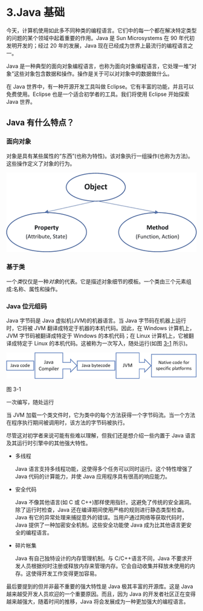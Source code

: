 # 3.Java 基础

今天，计算机使用如此多不同种类的编程语言。它们中的每一个都在解决特定类型的问题的某个领域中起着重要的作用。Java 是 Sun Microsystems 在 90 年代初发明开发的；经过 20 年的发展，Java 现在已经成为世界上最流行的编程语言之一。

Java 是一种典型的面向对象编程语言，也称为面向对象编程语言，它处理一堆“对象”这些对象包含数据和操作。操作是关于可以对对象中的数据做什么。

在 Java 世界中，有一种开源开发工具叫做 Eclipse。它有丰富的功能，并且可以免费使用。Eclipse 也是一个适合初学者的工具。我们将使用 Eclipse 开始探索 Java 世界。

## Java 有什么特点？

### 面向对象

对象是具有某些属性的“东西”(也称为特性)。该对象执行一组操作(也称为方法)。这些操作定义了对象的行为。

![img/485723_1_En_3_Figa_HTML.png](img/485723_1_En_3_Figa_HTML.png)

### 基于类

一个*类*仅仅是一种*对象*的代表。它是描述对象细节的模板。一个类由三个元素组成:名称、属性和操作。

### Java 位元组码

Java 字节码是 Java 虚拟机(JVM)的机器语言。当 Java 字节码在机器上运行时，它将被 JVM 翻译成特定于机器的本机代码。因此，在 Windows 计算机上，JVM 字节码被翻译成特定于 Windows 的本机代码；在 Linux 计算机上，它被翻译成特定于 Linux 的本机代码。这被称为一次写入，随处运行(如图 [3-1](#Fig1) 所示)。

![img/485723_1_En_3_Fig1_HTML.png](img/485723_1_En_3_Fig1_HTML.png)

图 3-1

一次编写，随处运行

当 JVM 加载一个类文件时，它为类中的每个方法获得一个字节码流。当一个方法在程序执行期间被调用时，该方法的字节码被执行。

尽管这对初学者来说可能有些难以理解，但我们还是想介绍一些内置于 Java 语言及其运行时引擎中的其他强大特性。

*   多线程

    Java 语言支持多线程功能，这使得多个任务可以同时运行。这个特性增强了 Java 代码的计算能力，并使 Java 应用程序具有很高的响应能力。

*   安全代码

    Java 不像其他语言(如 C 或 C++)那样使用指针。这避免了传统的安全漏洞。除了运行时检查，Java 还在编译期间使用严格的规则进行静态类型检查。Java 有它的异常处理来捕捉意外的错误。当用户通过网络等获取代码时，Java 提供了一种加密安全机制。这些安全功能使 Java 成为比其他语言更安全的编程语言。

*   碎片帐集

    Java 有自己独特设计的内存管理机制。与 C/C++语言不同，Java 不要求开发人员根据何时注册或释放内存来管理内存。它会自动收集并释放未使用的内存。这使得开发工作变得更加容易。

最后要提到的但并非最不重要的强大特性是 Java 极其丰富的开源库。这是 Java 越来越受开发人员欢迎的一个重要原因。而且，因为 Java 的开发者社区正在变得越来越强大，随着时间的推移，Java 将会发展成为一种更加强大的编程语言。